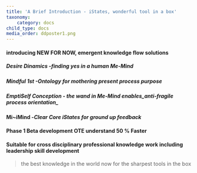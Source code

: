 ```yaml
---
title: 'A Brief Introduction - iStates, wonderful tool in a box'
taxonomy:
    category: docs
child_type: docs
media_order: ddposter1.png
---
```


#### **introducing** NEW FOR NOW, emergent knowledge flow solutions
##### Desire Dinamics  -_finding yes in a human Me-Mind_
#####  Mindful 1st  -_Ontology for mothering present process purpose_
##### EmptiSelf Conception  - the wand in Me-Mind enables_anti-fragile process orientation_
#### Mi~iMind  -_Clear Core iStates for ground up feedback_

#### Phase 1 Beta development OTE understand 50 % Faster
#### Suitable for cross disciplinary professional knowledge work including leadership skill development
> the best knowledge in the world now for the sharpest tools in the box